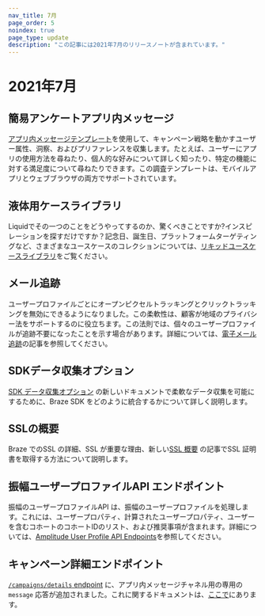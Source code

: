 ```yaml
--- 
nav_title: 7月
page_order: 5
noindex: true
page_type: update
description: "この記事には2021年7月のリリースノートが含まれています。"
---
```


# 2021年7月

## 簡易アンケートアプリ内メッセージ

[アプリ内メッセージテンプレート]({{site.baseurl}}/user_guide/message_building_by_channel/in-app_messages/templates/simple_survey/)を使用して、キャンペーン戦略を動かすユーザー属性、洞察、およびプリファレンスを収集します。たとえば、ユーザーにアプリの使用方法を尋ねたり、個人的な好みについて詳しく知ったり、特定の機能に対する満足度について尋ねたりできます。この調査テンプレートは、モバイルアプリとウェブブラウザの両方でサポートされています。

## 液体用ケースライブラリ

Liquidでその一つのことをどうやってするのか、驚くべきことですか?インスピレーションを探すだけですか？記念日、誕生日、プラットフォームターゲティングなど、さまざまなユースケースのコレクションについては、[リキッドユースケースライブラリ]({{site.baseurl}}/user_guide/personalization_and_dynamic_content/liquid/liquid_use_cases/)をご覧ください。

## メール追跡

ユーザープロファイルごとにオープンピクセルトラッキングとクリックトラッキングを無効にできるようになりました。この柔軟性は、顧客が地域のプライバシー法をサポートするのに役立ちます。この法則では、個々のユーザープロファイルが追跡不要になったことを示す場合があります。詳細については、[電子メール追跡]({{site.baseurl}}/user_guide/data_and_analytics/tracking/email_tracking/)の記事を参照してください。

## SDKデータ収集オプション

[SDK データ収集オプション]({{site.baseurl}}/user_guide/data_and_analytics/user_data_collection/sdk_data_collection/) の新しいドキュメントで柔軟なデータ収集を可能にするために、Braze SDK をどのように統合するかについて詳しく説明します。

## SSLの概要

Braze でのSSL の詳細、SSL が重要な理由、新しい[SSL 概要]({{site.baseurl}}/user_guide/message_building_by_channel/email/email_setup/ssl/) の記事でSSL 証明書を取得する方法について説明します。

## 振幅ユーザープロファイルAPI エンドポイント

振幅のユーザープロファイルAPI は、振幅のユーザープロファイルを処理します。これには、ユーザープロパティ、計算されたユーザープロパティ、ユーザーを含むコホートのコホートIDのリスト、および推奨事項が含まれます。詳細については、[Amplitude User Profile API Endpoints]({{site.baseurl}}/partners/data_and_infrastructure_agility/analytics/amplitude/amplitude_user_profile_api/)を参照してください。

## キャンペーン詳細エンドポイント 

[`/campaigns/details` endpoint]({{site.baseurl}}/api/endpoints/export/campaigns/get_campaign_details/) に、アプリ内メッセージチャネル用の専用の`message` 応答が追加されました。これに関するドキュメントは、[ここで]({{site.baseurl}}/api/endpoints/export/campaigns/get_campaign_details/#messages)にあります。
